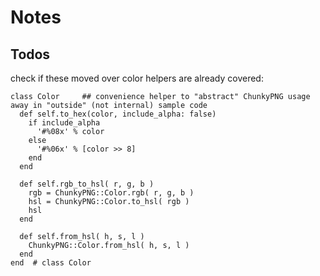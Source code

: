 # Notes

## Todos

check if these moved over color helpers
are already covered:

```
class Color     ## convenience helper to "abstract" ChunkyPNG usage away in "outside" (not internal) sample code
  def self.to_hex(color, include_alpha: false)
    if include_alpha
      '#%08x' % color
    else
      '#%06x' % [color >> 8]
    end
  end

  def self.rgb_to_hsl( r, g, b )
    rgb = ChunkyPNG::Color.rgb( r, g, b )
    hsl = ChunkyPNG::Color.to_hsl( rgb )
    hsl
  end

  def self.from_hsl( h, s, l )
    ChunkyPNG::Color.from_hsl( h, s, l )
  end
end  # class Color
```

